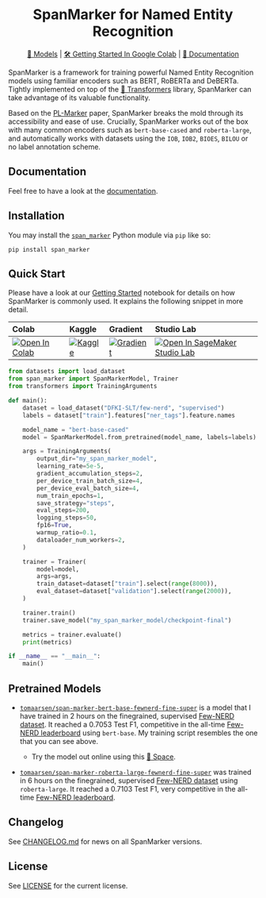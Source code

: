 <h1 align="center">
SpanMarker for Named Entity Recognition
</h1>
<div align="center">

[🤗 Models](https://huggingface.co/models?other=span-marker) |
[🛠️ Getting Started In Google Colab](https://colab.research.google.com/github/tomaarsen/SpanMarkerNER/blob/main/notebooks/getting_started.ipynb) |
[📄 Documentation](https://tomaarsen.github.io/SpanMarkerNER)
</div>

SpanMarker is a framework for training powerful Named Entity Recognition models using familiar encoders such as BERT, RoBERTa and DeBERTa.
Tightly implemented on top of the [🤗 Transformers](https://github.com/huggingface/transformers/) library, SpanMarker can take advantage of its valuable functionality.
<!-- like performance dashboard integration, automatic mixed precision, 8-bit inference-->

Based on the [PL-Marker](https://arxiv.org/pdf/2109.06067.pdf) paper, SpanMarker breaks the mold through its accessibility and ease of use. Crucially, SpanMarker works out of the box with many common encoders such as `bert-base-cased` and `roberta-large`, and automatically works with datasets using the `IOB`, `IOB2`, `BIOES`, `BILOU` or no label annotation scheme.

## Documentation
Feel free to have a look at the [documentation](https://tomaarsen.github.io/SpanMarkerNER).

## Installation
You may install the [`span_marker`](https://pypi.org/project/span-marker) Python module via `pip` like so:
```
pip install span_marker
```

## Quick Start
Please have a look at our [Getting Started](notebooks/getting_started.ipynb) notebook for details on how SpanMarker is commonly used. It explains the following snippet in more detail.

| Colab                                                                                                                                                                                                         | Kaggle                                                                                                                                                                                                             | Gradient                                                                                                                                                                                         | Studio Lab                                                                                                                                                                                                             |
|:--------------------------------------------------------------------------------------------------------------------------------------------------------------------------------------------------------------|:-------------------------------------------------------------------------------------------------------------------------------------------------------------------------------------------------------------------|:-------------------------------------------------------------------------------------------------------------------------------------------------------------------------------------------------|:-----------------------------------------------------------------------------------------------------------------------------------------------------------------------------------------------------------------------|
| [![Open In Colab](https://colab.research.google.com/assets/colab-badge.svg)](https://colab.research.google.com/github/tomaarsen/SpanMarkerNER/blob/main/notebooks/getting_started.ipynb)                       | [![Kaggle](https://kaggle.com/static/images/open-in-kaggle.svg)](https://kaggle.com/kernels/welcome?src=https://github.com/tomaarsen/SpanMarkerNER/blob/main/notebooks/getting_started.ipynb)                       | [![Gradient](https://assets.paperspace.io/img/gradient-badge.svg)](https://console.paperspace.com/github/tomaarsen/SpanMarkerNER/blob/main/notebooks/getting_started.ipynb)                       | [![Open In SageMaker Studio Lab](https://studiolab.sagemaker.aws/studiolab.svg)](https://studiolab.sagemaker.aws/import/github/tomaarsen/SpanMarkerNER/blob/main/notebooks/getting_started.ipynb)                       |

```python
from datasets import load_dataset
from span_marker import SpanMarkerModel, Trainer
from transformers import TrainingArguments

def main():
    dataset = load_dataset("DFKI-SLT/few-nerd", "supervised")
    labels = dataset["train"].features["ner_tags"].feature.names

    model_name = "bert-base-cased"
    model = SpanMarkerModel.from_pretrained(model_name, labels=labels)

    args = TrainingArguments(
        output_dir="my_span_marker_model",
        learning_rate=5e-5,
        gradient_accumulation_steps=2,
        per_device_train_batch_size=4,
        per_device_eval_batch_size=4,
        num_train_epochs=1,
        save_strategy="steps",
        eval_steps=200,
        logging_steps=50,
        fp16=True,
        warmup_ratio=0.1,
        dataloader_num_workers=2,
    )

    trainer = Trainer(
        model=model,
        args=args,
        train_dataset=dataset["train"].select(range(8000)),
        eval_dataset=dataset["validation"].select(range(2000)),
    )

    trainer.train()
    trainer.save_model("my_span_marker_model/checkpoint-final")

    metrics = trainer.evaluate()
    print(metrics)

if __name__ == "__main__":
    main()
```

<!-- Because this work is based on [PL-Marker](https://arxiv.org/pdf/2109.06067v5.pdf), you may expect similar results to its [Papers with Code Leaderboard](https://paperswithcode.com/paper/pack-together-entity-and-relation-extraction) results. -->

## Pretrained Models

* [`tomaarsen/span-marker-bert-base-fewnerd-fine-super`](https://huggingface.co/tomaarsen/span-marker-bert-base-fewnerd-fine-super) is a model that I have trained in 2 hours on the finegrained, supervised [Few-NERD dataset](https://huggingface.co/datasets/DFKI-SLT/few-nerd). It reached a 0.7053 Test F1, competitive in the all-time [Few-NERD leaderboard](https://paperswithcode.com/sota/named-entity-recognition-on-few-nerd-sup) using `bert-base`. My training script resembles the one that you can see above.
  * Try the model out online using this [🤗 Space](https://tomaarsen-span-marker-bert-base-fewnerd-fine-super.hf.space/).

* [`tomaarsen/span-marker-roberta-large-fewnerd-fine-super`](https://huggingface.co/tomaarsen/span-marker-roberta-large-fewnerd-fine-super) was trained in 6 hours on the finegrained, supervised [Few-NERD dataset](https://huggingface.co/datasets/DFKI-SLT/few-nerd) using `roberta-large`. It reached a 0.7103 Test F1, very competitive in the all-time [Few-NERD leaderboard](https://paperswithcode.com/sota/named-entity-recognition-on-few-nerd-sup).

## Changelog
See [CHANGELOG.md](CHANGELOG.md) for news on all SpanMarker versions.

## License
See [LICENSE](LICENSE.md) for the current license.
